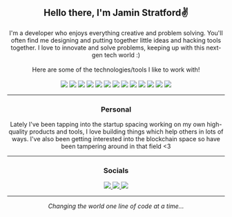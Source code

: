 <div align="center">
  <h2>Hello there, I'm Jamin Stratford✌️</h2>
  I'm a developer who enjoys everything creative and problem solving. You'll often find me designing and putting together little ideas
  and hacking tools together. I love to innovate and solve problems, keeping up with this next-gen tech world :)
  <br/><br/>
  Here are some of the technologies/tools I like to work with!
  <br/><br/>
  <img src="https://img.shields.io/badge/java-orange?style=for-the-badge&logo=java" />
  <img src="https://img.shields.io/badge/Kotlin-pink?style=for-the-badge&logo=kotlin" />
  <img src="https://img.shields.io/badge/Python-lightblue?style=for-the-badge&logo=python" />
  <img src="https://img.shields.io/badge/Maven-blue?style=for-the-badge&logo=apachemaven" />
  <img src="https://img.shields.io/badge/SQL-lightblue?style=for-the-badge&logo=mysql" />
  <img src="https://img.shields.io/badge/mongodb-green?style=for-the-badge&logo=mongodb" />
  <img src="https://img.shields.io/badge/sveltekit-orange?style=for-the-badge&logo=svelte" />
  <img src="https://img.shields.io/badge/typescript-lightblue?style=for-the-badge&logo=typescript" />
  <img src="https://img.shields.io/badge/javascript-yellow?style=for-the-badge&logo=javascript" />
  <img src="https://img.shields.io/badge/html-gold?style=for-the-badge&logo=html5" />
  <img src="https://img.shields.io/badge/scss/css-blue?style=for-the-badge&logo=css3" />
  <img src="https://img.shields.io/badge/nodejs-green?style=for-the-badge&logo=node.js" />
  <img src="https://img.shields.io/badge/git-gray?style=for-the-badge&logo=github" />
  
  ---
  
  <h3>Personal</h3>
  Lately I've been tapping into the startup spacing working on my own high-quality products and tools, I love building things which help others
  in lots of ways. I've also been getting interested into the blockchain space so have been tampering around in that field <3
  
  ---
  
  <h3>Socials</h3>
  <a href="https://discord.gg/DbJXzWq">
  <img src="https://img.shields.io/badge/discord-blue?style=for-the-badge&logo=discord&logoColor=white" />
  </a>
  <a href="https://www.instagram.com/jaminstratford/">
  <img src="https://img.shields.io/badge/Instagram-pink?style=for-the-badge&logo=instagram" />
  </a>
  <a href="https://www.spigotmc.org/members/iminiilluzionz.467707/">
  <img src="https://img.shields.io/badge/Spigot-gold?style=for-the-badge&logo=codersrank" />
  </a>
  
  ---
  
  *Changing the world one line of code at a time...*
</div>
